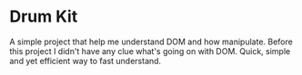 # Drum Kit

A simple project that help me understand DOM and how manipulate.
Before this project I didn't have any clue what's going on with DOM.
Quick, simple and yet efficient way to fast understand.
